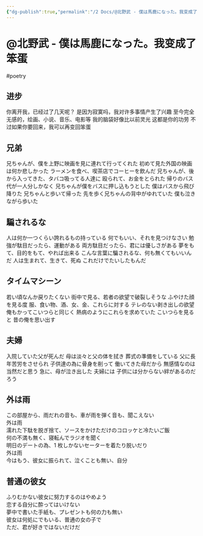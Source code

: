 ```yaml
---
{"dg-publish":true,"permalink":"/2 Docs/@北野武 - 僕は馬鹿になった。我变成了笨蛋/","created":"2023-05-20T22:29:15.916+08:00","updated":"2023-05-21T03:31:04.139+08:00"}
---
```


# @北野武 - 僕は馬鹿になった。我变成了笨蛋

#poetry

## 进步

你离开我，已经过了几天呢？
是因为寂寞吗，我对许多事情产生了兴趣
至今完全无感的，绘画、小说、音乐、电影等
我的脑袋好像比以前灵光
这都是你的功劳
不过如果你要回来，我可以再变回笨蛋

## 兄弟

兄ちゃんが、僕を上野に映画を見に連れて行ってくれた
初めて見た外国の映画は何か悲しかった
ラーメンを食べ、喫茶店でコーヒーを飲んだ
兄ちゃんが、後から入ってきた、タバコ吸ってる人達に
殴られて、お金をとられた
帰りのバス代が一人分しかなく
兄ちゃんが僕をバスに押し込もうとした
僕はバスから飛び降りた
兄ちゃんと歩いて帰った
先を歩く兄ちゃんの背中がゆれていた
僕も泣きながら歩いた

## 騙されるな

人は何か一つくらい誇れるもの持っている
何でもいい、それを見つけなさい
勉強が駄目だったら、運動がある
両方駄目だったら、君には優しさがある
夢をもて、目的をもて、やれば出来る
こんな言葉に騙されるな、何も無くてもいいんだ
人は生まれて、生きて、死ぬ
これだけでたいしたもんだ

## タイムマシーン

若い頃なんか戻りたくない
街中で見る、若者の欲望で破裂しそうな
ふやけた顔を見る度
服、食い物、酒、女、金、これらに対する
テレのない剥き出しの欲望
俺もかってこいつらと同じく
熱病のようにこれらを求めていた
こいつらを見ると
昔の俺を思い出す

## 夫婦

入院していた父が死んだ
母は淡々と父の体を拭き
葬式の準備をしている
父に長年苦労をさせられ
子供達の為に骨身を削って
働いてきた母だから
無感情なのは当然だと思う
急に、母が泣き出した
夫婦には
子供には分からない絆があるのだろう


## 外は雨

この部屋から、雨だれの音も、車が雨を弾く音も、聞こえない  
外は雨  
濡れた下駄を脱ぎ捨て、ソースをかけただけのコロッケと冷たいご飯  
何の不満も無く、寝転んでラジオを聞く  
明日のデートの為、1 枚しかないセーターを着たり脱いだり  
外は雨  
今はもう、彼女に振られて、泣くことも無い、自分

## 普通の彼女

ふりむかない彼女に努力するのはやめよう  
恋する自分に酔ってはいけない  
夢中で書いた手紙も、プレゼントも何の力も無い  
彼女は何処にでもいる、普通の女の子で  
ただ、君が好きではないだけだ